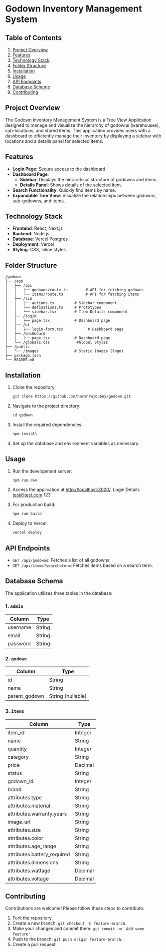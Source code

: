 # Godown Inventory Management System

## Table of Contents

1. [Project Overview](#project-overview)
2. [Features](#features)
3. [Technology Stack](#technology-stack)
4. [Folder Structure](#folder-structure)
5. [Installation](#installation)
6. [Usage](#usage)
7. [API Endpoints](#api-endpoints)
8. [Database Scheme](#database-scheme)
9. [Contributing](#contributing)

## Project Overview

The Godown Inventory Management System is a Tree View Application designed to manage and visualize the hierarchy of godowns (warehouses), sub-locations, and stored items. This application provides users with a dashboard to efficiently manage their inventory by displaying a sidebar with locations and a details panel for selected items.

## Features

- **Login Page**: Secure access to the dashboard.
- **Dashboard Page**:
  - **Sidebar**: Displays the hierarchical structure of godowns and items.
  - **Details Panel**: Shows details of the selected item.
- **Search Functionality**: Quickly find items by name.
- **Expandable Tree View**: Visualize the relationships between godowns, sub-godowns, and items.

## Technology Stack

- **Frontend**: React, Next.js
- **Backend**: Node.js
- **Database**: Vercel Postgres
- **Deployment**: Vercel
- **Styling**: CSS, Inline styles

## Folder Structure

```plaintext
/godown
├── /app
│   ├── /api
│   │   ├── godowns/route.ts        # API for fetching godowns
│   │   └── items/route.ts          # API for fetching items
│   ├── /lib
│   │   ├── actions.ts         # Sidebar component
│   │   └── definations.ts     # Prototypes
│   │   └── sidebar.tsx        # Item Details component
│   ├── /login
│   │   ├── page.tsx           # Dashboard page
│   ├── /ui
│   │   ├── login-form.tsx           # Dashboard page
│   ├── /dashboard
│   │   ├── page.tsx           # Dashboard page
│   └── /globals.css            #Global Styles
├── /public
│   └── /images                # Static Images (logo)
├── package.json
└── README.md
```

## Installation

1. Clone the repository:

   ```bash
   git clone https://github.com/harshrajdubey/godown.git
   ```

2. Navigate to the project directory:

   ```bash
   cd godown
   ```

3. Install the required dependencies:

   ```bash
   npm install
   ```

4. Set up the database and environment variables as necessary.

## Usage

1. Run the development server:

   ```bash
   npm run dev
   ```

2. Access the application at [http://localhost:3000/](http://localhost:3000/).
Login Details
test@test.com
123

4. For production build:

   ```bash
   npm run build
   ```

5. Deploy to Vercel:

   ```bash
   vercel deploy
   ```

## API Endpoints

- `GET /api/godowns`: Fetches a list of all godowns.
- `GET /api/items?search=term`: Fetches items based on a search term.


## Database Schema

The application utilizes three tables in the database:

### 1. `admin`

| Column     | Type   |
|------------|--------|
| username   | String |
| email      | String |
| password   | String |

### 2. `godown`

| Column        | Type   |
|---------------|--------|
| id            | String |
| name          | String  |
| parent_godown | String (nullable) |

### 3. `items`

| Column                | Type    |
|-----------------------|---------|
| item_id               | Integer |
| name                  | String  |
| quantity              | Integer |
| category              | String  |
| price                 | Decimal |
| status                | String  |
| godown_id             | Integer |
| brand                 | String  |
| attributes.type       | String  |
| attributes.material    | String  |
| attributes.warranty_years | String |
| image_url             | String  |
| attributes.size       | String  |
| attributes.color      | String  |
| attributes.age_range  | String  |
| attributes.battery_required | String |
| attributes.dimensions | String  |
| attributes.wattage    | Decimal |
| attributes.voltage     | Decimal |


## Contributing

Contributions are welcome! Please follow these steps to contribute:

1. Fork the repository.
2. Create a new branch: `git checkout -b feature-branch`.
3. Make your changes and commit them: `git commit -m 'Add some feature'`.
4. Push to the branch: `git push origin feature-branch`.
5. Create a pull request.
